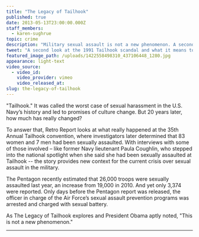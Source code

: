 ```yaml
---
title: "The Legacy of Tailhook"
published: true
date: 2013-05-13T23:00:00.000Z
staff_members:
  - karen-sughrue
topic: crime
description: "Military sexual assault is not a new phenomenon. A second look at the Tailhook scandal in 1991 reveals what happened then. And what it all means now."
tweet: "A second look at the 1991 Tailhook scandal and what it means to military sexual assaults today:"
featured_image_path: /uploads/1422558498310_437106448_1280.jpg
appearance: light-text
video_source:
  - video_id:
    video_provider: vimeo
    video_released_at:
slug: the-legacy-of-tailhook
---
```


"Tailhook." It was called the worst case of sexual harassment in the U.S. Navy’s history and led to promises of culture change. But 20 years later, how much has really changed?

To answer that, Retro Report looks at what really happened at the 35th Annual Tailhook convention, where investigators later determined that 83 women and 7 men had been sexually assaulted. With interviews with some of those involved – like former Navy lieutenant Paula Coughlin, who stepped into the national spotlight when she said she had been sexually assaulted at Tailhook -- the story provides new context for the current crisis over sexual assault in the military.

The Pentagon recently estimated that 26,000 troops were sexually assaulted last year, an increase from 19,000 in 2010. And yet only 3,374 were reported. Only days before the Pentagon report was released, the officer in charge of the Air Force’s sexual assault prevention programs was arrested and charged with sexual battery.

As The Legacy of Tailhook explores and President Obama aptly noted, "This is not a new phenomenon."

---
